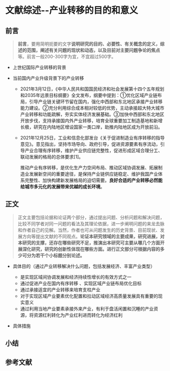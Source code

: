 # 文献综述--产业转移的目的和意义

## 前言

> **前言**，要用简明扼要的文字**说明研究的目的、必要性、有关概念的定义，综述的范围，阐述有关问题的现状和动态，以及目前对主要问题争论的焦点**等。前言一般200-300字为宜，不宜超过500字。

- 上世纪国际产业转移的背景

- 当前国内产业升级背景下的产业转移

	- 2021年3月12日，《中华人民共和国国民经济和社会发展第十四个五年规划和2035年远景目标纲要》全文发布，纲要中提到：①优化区域产业链布局，引导产业链关键环节留在国内，强化中西部和东北地区承接产业转移能力建设。②充分利用综合成本相对较低的优势，主动承接超大特大城市产业转移和功能疏解，夯实实体经济发展基础。③加快中西部和东北地区开放步伐，支持承接国内外产业转移，培育全球重要加工制造基地和新增长极，研究在内陆地区增设国家一类口岸，助推内陆地区成为开放前沿。

	- 2021年12月25日，工业和信息化部发台《关于促进制造业有序转移的指导意见》。意见指出，坚持市场导向、政府引导，促进资源要素有序流动，引导产业合理有序转移，维护产业供应链完整性，促进形成区域合理分工、联动发展的格局的总体要求[1]。

		​    推动产业有序转移，是优化生产力空间布局、推动区域协调发展、拓展制造业发展新空间的重要途径，是保持产业链供应链稳定、维护我国产业体系完整性、加快构建新发展格局的迫切需要。**良好合适的产业转移必然能给城市多元化的发展带来优越的成长环境**。







## 正文

> 正文主要包括论据和论证两个部分，通过提出问题、分析问题和解决问题，比较不同学者对同一问题的看法及其理论依据，进一步阐明问题的来龙去脉和作者自己的见解。当然，作者也可从问题发生的历史背景、目前现状、发展方向等提出文献的不同观点。**论证本研究领域的主要成果，研究进展，对本研究的支撑，还存在哪些研究不足，推演出本研究可主要从哪几个方面开展深化研究，研究的创新性体现在哪些方面。进行正文部分可根据内容的多少可分为若干个小标题分别论述。**

- 具体目的（通过产业转移解决什么问题，包括发展经济、丰富产业类型）
	- 是实现区域间协调发展和经济持续性增长的有效方式之一
	- 通过促进产业在国内有序转移 、实现区域产业链布局优化目标
	- 通过承接适宜的产业转移来培育支柱产业
	- 对于实现区域产业要素优化配置和拉动区域经济高质量发展具有重要的现实意义
	- 通过利用当地产业要素承接外来产业，有利于盘活闲置和沉睡的产业资源，将资源红利转化为产业红利进而转化为经济红利

- 具体措施









## 小结















## 参考文献
